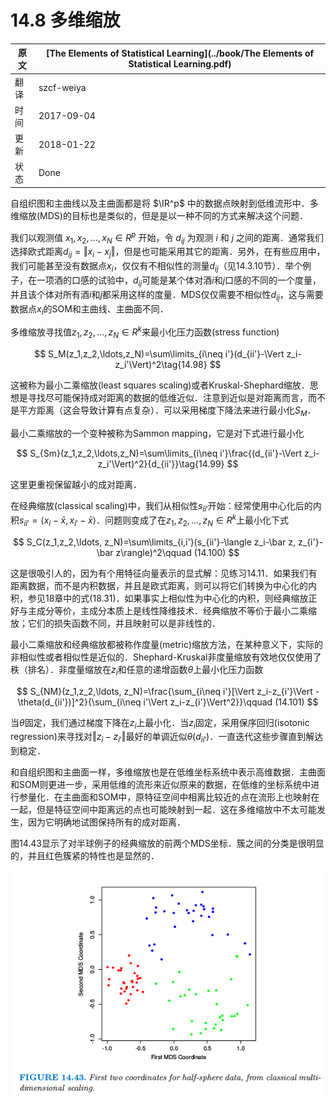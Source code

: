 # 14.8 多维缩放

| 原文   | [The Elements of Statistical Learning](../book/The Elements of Statistical Learning.pdf) |
| ---- | ---------------------------------------- |
| 翻译   | szcf-weiya                               |
| 时间   | 2017-09-04                   |
|更新|2018-01-22|
|状态|Done|

自组织图和主曲线以及主曲面都是将 $\IR^p$ 中的数据点映射到低维流形中．多维缩放(MDS)的目标也是类似的，但是是以一种不同的方式来解决这个问题．

我们以观测值 $x_1, x_2,\ldots, x_N\in R^p$ 开始，令 $d_{ij}$ 为观测 $i$ 和 $j$ 之间的距离．通常我们选择欧式距离$d_{ij}=\Vert x_i-x_j\Vert$，但是也可能采用其它的距离．另外，在有些应用中，我们可能甚至没有数据点$x_i$，仅仅有不相似性的测量$d_{ij}$（见14.3.10节）．举个例子，在一项酒的口感的试验中，$d_{ij}$可能是某个体对酒$i$和$j$口感的不同的一个度量，并且该个体对所有酒$i$和$j$都采用这样的度量．MDS仅仅需要不相似性$d_{ij}$，这与需要数据点$x_i$的SOM和主曲线、主曲面不同．

多维缩放寻找值$z_1,z_2,\ldots,z_N\in R^k$来最小化压力函数(stress function)

$$
S_M(z_1,z_2,\ldots,z_N)=\sum\limits_{i\neq i'}(d_{ii'}-\Vert z_i-z_i'\Vert)^2\tag{14.98}
$$

这被称为最小二乘缩放(least squares scaling)或者Kruskal-Shephard缩放．思想是寻找尽可能保持成对距离的数据的低维近似．注意到近似是对距离而言，而不是平方距离（这会导致计算有点复杂）．可以采用梯度下降法来进行最小化$S_M$．

最小二乘缩放的一个变种被称为Sammon mapping，它是对下式进行最小化

$$
S_{Sm}(z_1,z_2,\ldots,z_N)=\sum\limits_{i\neq i'}\frac{(d_{ii'}-\Vert z_i-z_i'\Vert)^2}{d_{ii'}}\tag{14.99}
$$

这里更重视保留越小的成对距离．

在经典缩放(classical scaling)中，我们从相似性$s_{ii'}$开始：经常使用中心化后的内积$s_{ii'}=\langle x_i-\bar x,x_{i'}-\bar x\rangle$．问题则变成了在$z_1,z_2,\ldots,z_N\in R^k$上最小化下式

$$
S_C(z_1,z_2,\ldots, z_N)=\sum\limits_{i,i'}(s_{ii'}-\langle z_i-\bar z, z_{i'}-\bar z\rangle)^2\qquad (14.100)
$$

这是很吸引人的，因为有个用特征向量表示的显式解：见练习14.11．如果我们有距离数据，而不是内积数据，并且是欧式距离，则可以将它们转换为中心化的内积，参见18章中的式(18.31)．如果事实上相似性为中心化的内积，则经典缩放正好与主成分等价，主成分本质上是线性降维技术．经典缩放不等价于最小二乘缩放；它们的损失函数不同，并且映射可以是非线性的．

最小二乘缩放和经典缩放都被称作度量(metric)缩放方法，在某种意义下，实际的非相似性或者相似性是近似的．Shephard-Kruskal非度量缩放有效地仅仅使用了秩（排名）．非度量缩放在$z_i$和任意的递增函数$\theta$上最小化压力函数

$$
S_{NM}(z_1,z_2,\ldots, z_N)=\frac{\sum_{i\neq i'}[\Vert z_i-z_{i'}\Vert - \theta(d_{ii'})]^2}{\sum_{i\neq i'\Vert z_i-z_{i'}\Vert^2}}\qquad (14.101)
$$

当$\theta$固定，我们通过梯度下降在$z_i$上最小化．当$z_i$固定，采用保序回归(isotonic regression)来寻找对$\Vert z_i-z_{i'}\Vert$最好的单调近似$\theta(d_{ii'})$．一直迭代这些步骤直到解达到稳定．

和自组织图和主曲面一样，多维缩放也是在低维坐标系统中表示高维数据．主曲面和SOM则更进一步，采用低维的流形来近似原来的数据，在低维的坐标系统中进行参量化．在主曲面和SOM中，原特征空间中相离比较近的点在流形上也映射在一起，但是特征空间中距离远的点也可能映射到一起．这在多维缩放中不太可能发生，因为它明确地试图保持所有的成对距离．

图14.43显示了对半球例子的经典缩放的前两个MDS坐标．簇之间的分类是很明显的，并且红色簇紧的特性也是显然的．

![](../img/14/fig14.43.png)
